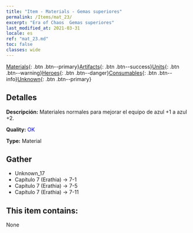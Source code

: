 ```yaml
---
title: "Item - Materials - Gemas superiores"
permalink: /Items/mat_23/
excerpt: "Era of Chaos  Gemas superiores"
last_modified_at: 2021-03-31
locale: es
ref: "mat_23.md"
toc: false
classes: wide
---
```

 [Materials](/es/Items/){: .btn .btn--primary}[Artifacts](/es/Items/Artifacts/){: .btn .btn--success}[Units](/es/Items/Units/){: .btn .btn--warning}[Heroes](/es/Items/Heroes/){: .btn .btn--danger}[Consumables](/es/Items/Consumables/){: .btn .btn--info}[Unknown](/es/Items/Unknown/){: .btn .btn--primary}

## Detalles
 **Descripción:** Materiales normales para mejorar el equipo de azul +1 a azul +2.

 **Quality:** <span style="color: #0000CD">OK</span>

 **Type:** Material

## Gather

*    Unknown_17 
*    Capítulo 7 (Erathia) -> 7-1 
*    Capítulo 7 (Erathia) -> 7-5 
*    Capítulo 7 (Erathia) -> 7-11 

## This item contains:

  None

